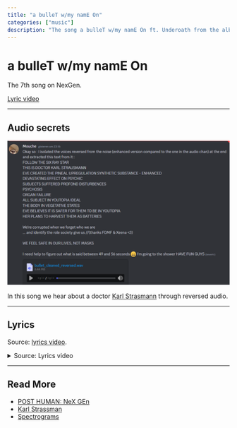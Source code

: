```yaml
---
title: "a bulleT w/my namE On"
categories: ["music"]
description: "The song a bulleT w/my namE On ft. Underoath from the album POST HUMAN: NEx Gen."
---
```

# a bulleT w/my namE On

The 7th song on NexGen. 

[Lyric video](https://www.youtube.com/watch?v=woFvFaB4stk)

***

## Audio secrets

![Reversed bullet audio](../../Resources/music/ph2/bullet/bullet_reversed.png)

In this song we hear about a doctor [Karl Strasmann](../characters/strassman) through 
reversed audio.

***

## Lyrics

Source: [lyrics video](https://www.youtube.com/watch?v=woFvFaB4stk).

<details class="lyrics">
<summary>Source: Lyrics video</summary>

> i guess this is goodbye
> i guess we got what we deserved
> hold on to your heart
> it’s almost over
> i guess i should’ve known
> i guess a part of me still hoped
> broken from the start
> the beat in my chest
> sounds like a swan song
> you’ve got a bullet with my name on
>
> a moment of silence
> for a lifetime laid to waste
> now you’re underground
> still sounds like violence
> still got both feet in the grave
> you can’t drown it out 
>
> i’m dreaming backwards
> nobody answers
> i won’t look down
> again 
>
> i guess this is goodbye
> i guess we got what we deserved
> hold on to your heart
> it’s almost over
> (my soul’s collateral to you)
> i guess i should’ve known
> i guess a part of me still hoped
> broken from the start
> the beat in my chest
> sounds like a swan song
> you’ve got a bullet with my name on 
>
> i’m sorry,
> did my back hurt your knife?
> let me kiss it better
> this time i promise that i’ll die
> do the waltz
> with your alibi
> and if jesus christ returns
> well just kill the fucker twice 
>
> we get so lost, inside of your eyes
> we get so lost, still feel the butterflies
> but they’re gone 
>
> i guess this is goodbye
> i guess we got what we deserved
> hold on to your heart
> it’s almost over
> (my soul’s collateral to you)
> i guess i should’ve known
> i guess a part of me still hoped
> broken from the start
> the beat in my chest
> sounds like a swan song
> you’ve got a bullet with my name on
>
> your lullabies keep me awake
> i picked up your tab (paid in blood)
> saw things you never (never should)
> my bloody valentine of dirt 
>
> i’m dreaming backwards
> nobody answers
> i won’t look down
> again 
>
> i guess this is goodbye
> i guess we got what we deserved
> hold on to your heart
> it’s almost over
> (my soul’s collateral to you)
> i guess i should’ve known
> i guess a part of me still hoped
> broken from the start
> the beat in my chest
> sounds like a swan song
> you’ve got a bullet with my name on

</details>

***

## Read More

- [POST HUMAN: NeX GEn](ph-nex-gen)
- [Karl Strassman](../characters/strassman)
- [Spectrograms](spectrograms)